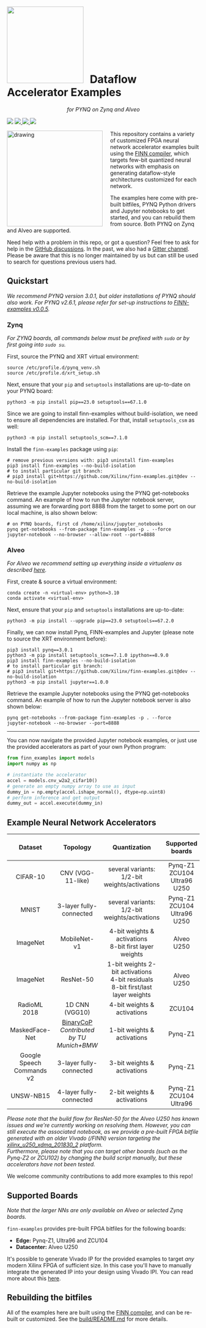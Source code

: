# <img src=https://raw.githubusercontent.com/Xilinx/finn/github-pages/docs/img/finn-logo.png width=200 style="margin-bottom: -15px; margin-right: 10px"/> Dataflow Accelerator Examples
<p align="center"> <em>for PYNQ on Zynq and Alveo</em> <p>
<p align="left">
    <a>
        <img src="https://img.shields.io/github/v/release/Xilinx/finn-examples?color=%09%23228B22&display_name=tag&label=Release" />
    </a>
    <a href="https://github.com/Xilinx/finn/tree/v0.9">
        <img src="https://img.shields.io/badge/FINN-v0.9.0-blue" />
    </a>
    <a href="https://github.com/Xilinx/PYNQ/tree/v3.0.1">
        <img src="https://img.shields.io/badge/PYNQ-v3.0.1-blue" />
    </a>
    <a href="https://www.xilinx.com/support/download/index.html/content/xilinx/en/downloadNav/vivado-design-tools/2022-1.html">
        <img src="https://img.shields.io/badge/Vivado%2FVitis-v2022.1-blue" />
    </a>
</p>

<img align="left" src="docs/img/finn-example.png" alt="drawing" style="margin-right: 20px" width="250"/>

This repository contains a variety of customized FPGA neural network accelerator
examples built using
the [FINN compiler](https://github.com/Xilinx/finn), which
targets few-bit quantized neural networks with emphasis on
generating dataflow-style architectures customized for each network.

The examples here come with
pre-built bitfiles, PYNQ Python drivers and Jupyter notebooks to get started,
and you can rebuild them from source.
Both PYNQ on Zynq and Alveo are supported.

Need help with a problem in this repo, or got a question? Feel free to ask for help in the [GitHub discussions](https://github.com/Xilinx/finn/discussions).
In the past, we also had a [Gitter channel](https://gitter.im/xilinx-finn/community). Please be aware that this is no longer maintained by us but can still be used to search for questions previous users had.

## Quickstart
*We recommend PYNQ version 3.0.1, but older installations of PYNQ should also work. For PYNQ v2.6.1, please refer for set-up instructions to [FINN-examples v0.0.5](https://github.com/Xilinx/finn-examples/tree/v0.0.5).*

### Zynq
*For ZYNQ boards, all commands below must be prefixed with `sudo` or by first going into `sudo su`.*

First, source the PYNQ and XRT virtual environment:

```shell
source /etc/profile.d/pynq_venv.sh
source /etc/profile.d/xrt_setup.sh
```

Next, ensure that your `pip` and `setuptools` installations are up-to-date
on your PYNQ board:

```shell
python3 -m pip install pip==23.0 setuptools==67.1.0
```

Since we are going to install finn-examples without build-isolation, we need to ensure all dependencies are installed. For that, install `setuptools_csm` as well:

```shell
python3 -m pip install setuptools_scm==7.1.0
```

Install the `finn-examples` package using `pip`:

```shell
# remove previous versions with: pip3 uninstall finn-examples
pip3 install finn-examples --no-build-isolation
# to install particular git branch:
# pip3 install git+https://github.com/Xilinx/finn-examples.git@dev --no-build-isolation
```

Retrieve the example Jupyter notebooks using the PYNQ get-notebooks command. An example of how to run the Jupyter notebook server, assuming we are forwarding port 8888 from the target to some port on our local machine, is also shown below:

```shell
# on PYNQ boards, first cd /home/xilinx/jupyter_notebooks
pynq get-notebooks --from-package finn-examples -p . --force
jupyter-notebook --no-browser --allow-root --port=8888
```

### Alveo
*For Alveo we recommend setting up everything inside a virtualenv as described [here](https://pynq.readthedocs.io/en/v2.6.1/getting_started/alveo_getting_started.html?highlight=alveo#install-conda).*

First, create & source a virtual environment:
```shell
conda create -n <virtual-env> python=3.10
conda activate <virtual-env>
```

Next, ensure that your `pip` and `setuptools` installations are up-to-date:
```shell
python3 -m pip install --upgrade pip==23.0 setuptools==67.2.0
```

Finally, we can now install Pynq, FINN-examples and Jupyter (please note to source the XRT environment before):
```shell
pip3 install pynq==3.0.1
python3 -m pip install setuptools_scm==7.1.0 ipython==8.9.0
pip3 install finn-examples --no-build-isolation
# to install particular git branch:
# pip3 install git+https://github.com/Xilinx/finn-examples.git@dev --no-build-isolation
python3 -m pip install jupyter==1.0.0
```

Retrieve the example Jupyter notebooks using the PYNQ get-notebooks command. An example of how to run the Jupyter notebook server is also shown below:

```shell
pynq get-notebooks --from-package finn-examples -p . --force
jupyter-notebook --no-browser --port=8888
```

***

You can now navigate the provided Jupyter notebook examples, or just use the
provided accelerators as part of your own Python program:

```python
from finn_examples import models
import numpy as np

# instantiate the accelerator
accel = models.cnv_w2a2_cifar10()
# generate an empty numpy array to use as input
dummy_in = np.empty(accel.ishape_normal(), dtype=np.uint8)
# perform inference and get output
dummy_out = accel.execute(dummy_in)
```

##  Example Neural Network Accelerators
| Dataset                                                        | Topology                | Quantization                                               | Supported boards | Supported build flows
|:----------------------------------------------------------------:|:-------------------------:|:------------------------------------------------------------:|:------------------:|:------------------:|
| CIFAR-10     | CNV (VGG-11-like)       | several variants:<br>1/2-bit weights/activations           | Pynq-Z1<br>ZCU104<br>Ultra96<br>U250              | Pynq-Z1<br>ZCU104<br>Ultra96<br>U250 |
| MNIST       | 3-layer fully-connected | several variants:<br>1/2-bit weights/activations           | Pynq-Z1<br>ZCU104<br>Ultra96<br>U250              | Pynq-Z1<br>ZCU104<br>Ultra96<br>U250 |
| ImageNet | MobileNet-v1            | 4-bit weights & activations<br>8-bit first layer weights | Alveo U250       | Alveo U250 |
| ImageNet | ResNet-50            | 1-bit weights 2-bit activations<br>4-bit residuals<br>8-bit first/last layer weights | Alveo U250       | - |
| RadioML 2018 | 1D CNN (VGG10)     |  4-bit weights & activations | ZCU104  | ZCU104 |
| MaskedFace-Net | [BinaryCoP](https://arxiv.org/pdf/2102.03456)<br/>*Contributed by TU Munich+BMW*  | 1-bit weights & activations | Pynq-Z1       | Pynq-Z1 |
| Google Speech Commands v2 | 3-layer fully-connected  | 3-bit weights & activations | Pynq-Z1       | Pynq-Z1 |
| UNSW-NB15 | 4-layer fully-connected  | 2-bit weights & activations | Pynq-Z1 <br> ZCU104 <br> Ultra96       | Pynq-Z1 <br> ZCU104 <br> Ultra96 |

*Please note that the build flow for ResNet-50 for the Alveo U250 has known issues and we're currently working on resolving them. However, you can still execute the associated notebook, as we provide a pre-built FPGA bitfile generated with an older Vivado (/FINN) version targeting the [xilinx_u250_xdma_201830_2](https://www.xilinx.com/products/boards-and-kits/alveo/package-files-archive/u250-2018-3-1.html) platform.* <br>
*Furthermore, please note that you can target other boards (such as the Pynq-Z2 or ZCU102) by changing the build script manually, but these accelerators have not been tested.*

We welcome community contributions to add more examples to this repo!

## Supported Boards

*Note that the larger NNs are only available on Alveo or selected Zynq boards.*

`finn-examples` provides pre-built FPGA bitfiles for the following boards:

* **Edge:** Pynq-Z1, Ultra96 and ZCU104
* **Datacenter:** Alveo U250

It's possible to generate Vivado IP for the provided examples to target *any*
modern Xilinx FPGA of sufficient size.
In this case you'll have to manually integrate the generated IP into your design
using Vivado IPI.
You can read more about this [here](build/README.md).

## Rebuilding the bitfiles

All of the examples here are built using the [FINN compiler](https://github.com/Xilinx/finn), and can be re-built or customized.
See the [build/README.md](build/README.md) for more details.
